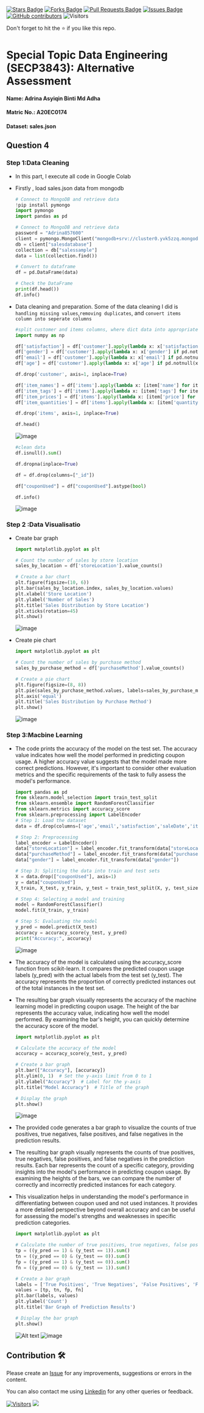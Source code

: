 <a href="https://github.com/drshahizan/SECP3843/stargazers"><img src="https://img.shields.io/github/stars/drshahizan/SECP3843" alt="Stars Badge"/></a>
<a href="https://github.com/drshahizan/SECP3843/network/members"><img src="https://img.shields.io/github/forks/drshahizan/SECP3843" alt="Forks Badge"/></a>
<a href="https://github.com/drshahizan/SECP3843/pulls"><img src="https://img.shields.io/github/issues-pr/drshahizan/SECP3843" alt="Pull Requests Badge"/></a>
<a href="https://github.com/drshahizan/SECP3843/issues"><img src="https://img.shields.io/github/issues/drshahizan/SECP3843" alt="Issues Badge"/></a>
<a href="https://github.com/drshahizan/SECP3843/graphs/contributors"><img alt="GitHub contributors" src="https://img.shields.io/github/contributors/drshahizan/SECP3843?color=2b9348"></a>
![Visitors](https://api.visitorbadge.io/api/visitors?path=https%3A%2F%2Fgithub.com%2Fdrshahizan%2FSECP3843&labelColor=%23d9e3f0&countColor=%23697689&style=flat)


Don't forget to hit the :star: if you like this repo.

# Special Topic Data Engineering (SECP3843): Alternative Assessment

#### Name: Adrina Asyiqin Binti Md Adha
#### Matric No.: A20EC0174
#### Dataset: sales.json

## Question 4 

### Step 1:Data Cleaning
- In this part, I execute all code in Google Colab
- Firstly , load sales.json data from mongodb
  ```py
  # Connect to MongoDB and retrieve data
  !pip install pymongo
  import pymongo
  import pandas as pd

  # Connect to MongoDB and retrieve data
  password = "Adrina857600"
  client = pymongo.MongoClient("mongodb+srv://cluster0.yvk5zzq.mongodb.net/", username="adrinaasyiqin", password=password)
  db = client["salesdatabase"]
  collection = db["salessample"]
  data = list(collection.find())

  # Convert to dataframe
  df = pd.DataFrame(data)

  # Check the DataFrame
  print(df.head())
  df.info()
  ```
  
- Data cleaning and preparation. Some of the data cleaning I did is `handling missing values`,`removing duplicates`, and `convert items column into seperate columns`

  ```py
  #split customer and items columns, where dict data into appropriate values and columns
  import numpy as np

  df['satisfaction'] = df['customer'].apply(lambda x: x['satisfaction'] if pd.notnull(x) else np.nan)
  df['gender'] = df['customer'].apply(lambda x: x['gender'] if pd.notnull(x) else np.nan)  
  df['email'] = df['customer'].apply(lambda x: x['email'] if pd.notnull(x) else np.nan)
  df['age'] = df['customer'].apply(lambda x: x['age'] if pd.notnull(x) else np.nan) 
  
  df.drop('customer', axis=1, inplace=True)

  df['item_names'] = df['items'].apply(lambda x: [item['name'] for item in x] if isinstance(x, list) else [])
  df['item_tags'] = df['items'].apply(lambda x: [item['tags'] for item in x] if isinstance(x, list) else [])
  df['item_prices'] = df['items'].apply(lambda x: [item['price'] for item in x] if isinstance(x, list) else [])
  df['item_quantities'] = df['items'].apply(lambda x: [item['quantity'] for item in x] if isinstance(x, list) else [])

  df.drop('items', axis=1, inplace=True)

  df.head()
  ```

  ![image](https://github.com/drshahizan/SECP3843/assets/96984290/f30e5411-4fe6-4a3f-8851-a823c7c82e01)


  ```py
  #clean data
  df.isnull().sum()

  df.dropna(inplace=True)

  df = df.drop(columns=["_id"])

  df["couponUsed"] = df["couponUsed"].astype(bool)

  df.info()
  ```

  ![image](https://github.com/drshahizan/SECP3843/assets/96984290/d3785b80-e69d-405f-b2b4-a28f013083cd)


### Step 2 :Data Visualisatio 
- Create bar graph
  ```py
  import matplotlib.pyplot as plt

  # Count the number of sales by store location
  sales_by_location = df['storeLocation'].value_counts()

  # Create a bar chart
  plt.figure(figsize=(10, 6))
  plt.bar(sales_by_location.index, sales_by_location.values)
  plt.xlabel('Store Location')
  plt.ylabel('Number of Sales')
  plt.title('Sales Distribution by Store Location')
  plt.xticks(rotation=45)
  plt.show()

  ```

  ![image](https://github.com/drshahizan/SECP3843/assets/96984290/009620f7-ffad-4f7f-98f2-3d77596ec125)


- Create pie chart
  ```py
  import matplotlib.pyplot as plt

  # Count the number of sales by purchase method
  sales_by_purchase_method = df['purchaseMethod'].value_counts()

  # Create a pie chart
  plt.figure(figsize=(8, 8))
  plt.pie(sales_by_purchase_method.values, labels=sales_by_purchase_method.index, autopct='%1.1f%%', startangle=90)
  plt.axis('equal')
  plt.title('Sales Distribution by Purchase Method')
  plt.show()

  ```

  ![image](https://github.com/drshahizan/SECP3843/assets/96984290/3b545c61-9675-4990-aacb-057281d903c3)


### Step 3:Macbine Learning

- The code prints the accuracy of the model on the test set. The accuracy value indicates how well the model performed in predicting coupon usage. A higher accuracy value suggests that the model made more correct predictions. However, it's important to consider other evaluation metrics and the specific requirements of the task to fully assess the model's performance.
  ```py
  import pandas as pd
  from sklearn.model_selection import train_test_split
  from sklearn.ensemble import RandomForestClassifier
  from sklearn.metrics import accuracy_score
  from sklearn.preprocessing import LabelEncoder
  # Step 1: Load the dataset
  data = df.drop(columns=['age','email','satisfaction','saleDate','item_names','item_tags','item_prices','item_quantities'])

  # Step 2: Preprocessing
  label_encoder = LabelEncoder()
  data["storeLocation"] = label_encoder.fit_transform(data["storeLocation"])
  data["purchaseMethod"] = label_encoder.fit_transform(data["purchaseMethod"])
  data["gender"] = label_encoder.fit_transform(data["gender"])

  # Step 3: Splitting the data into train and test sets
  X = data.drop(["couponUsed"], axis=1)
  y = data["couponUsed"]
  X_train, X_test, y_train, y_test = train_test_split(X, y, test_size=0.2, random_state=42)

  # Step 4: Selecting a model and training
  model = RandomForestClassifier()
  model.fit(X_train, y_train)

  # Step 5: Evaluating the model
  y_pred = model.predict(X_test)
  accuracy = accuracy_score(y_test, y_pred)
  print("Accuracy:", accuracy)
  ```

  ![image](https://github.com/drshahizan/SECP3843/assets/96984290/b126eb3d-b738-47ee-9f3a-519b229221fa)


- The accuracy of the model is calculated using the accuracy_score function from scikit-learn. It compares the predicted coupon usage labels (y_pred) with the actual labels from the test set (y_test). The accuracy represents the proportion of correctly predicted instances out of the total instances in the test set.
- The resulting bar graph visually represents the accuracy of the machine learning model in predicting coupon usage. The height of the bar represents the accuracy value, indicating how well the model performed. By examining the bar's height, you can quickly determine the accuracy score of the model.
  ```py
  import matplotlib.pyplot as plt

  # Calculate the accuracy of the model
  accuracy = accuracy_score(y_test, y_pred)

  # Create a bar graph
  plt.bar(["Accuracy"], [accuracy])
  plt.ylim(0, 1)  # Set the y-axis limit from 0 to 1
  plt.ylabel("Accuracy")  # Label for the y-axis
  plt.title("Model Accuracy")  # Title of the graph

  # Display the graph
  plt.show()

  ```

  ![image](https://github.com/drshahizan/SECP3843/assets/96984290/a5fd9bab-c1d3-42fe-be4a-e6922a72f0e8)

- The provided code generates a bar graph to visualize the counts of true positives, true negatives, false positives, and false negatives in the prediction results.
- The resulting bar graph visually represents the counts of true positives, true negatives, false positives, and false negatives in the prediction results. Each bar represents the count of a specific category, providing insights into the model's performance in predicting coupon usage. By examining the heights of the bars, we can compare the number of correctly and incorrectly predicted instances for each category.
- This visualization helps in understanding the model's performance in differentiating between coupon used and not used instances. It provides a more detailed perspective beyond overall accuracy and can be useful for assessing the model's strengths and weaknesses in specific prediction categories.

  ```py
  import matplotlib.pyplot as plt  

  # Calculate the number of true positives, true negatives, false positives, and false negatives
  tp = ((y_pred == 1) & (y_test == 1)).sum()
  tn = ((y_pred == 0) & (y_test == 0)).sum()
  fp = ((y_pred == 1) & (y_test == 0)).sum()
  fn = ((y_pred == 0) & (y_test == 1)).sum()

  # Create a bar graph
  labels = ['True Positives', 'True Negatives', 'False Positives', 'False Negatives']
  values = [tp, tn, fp, fn]
  plt.bar(labels, values)
  plt.ylabel('Count')
  plt.title('Bar Graph of Prediction Results')

  # Display the bar graph
  plt.show()

  ```

  ![Alt text](files/images/image.png)
  ![image](https://github.com/drshahizan/SECP3843/assets/96984290/48e42ccd-3bae-4e7a-97a9-80a552f0df43)


  

## Contribution 🛠️
Please create an [Issue](https://github.com/drshahizan/special-topic-data-engineering/issues) for any improvements, suggestions or errors in the content.

You can also contact me using [Linkedin](https://www.linkedin.com/in/drshahizan/) for any other queries or feedback.

[![Visitors](https://api.visitorbadge.io/api/visitors?path=https%3A%2F%2Fgithub.com%2Fdrshahizan&labelColor=%23697689&countColor=%23555555&style=plastic)](https://visitorbadge.io/status?path=https%3A%2F%2Fgithub.com%2Fdrshahizan)
![](https://hit.yhype.me/github/profile?user_id=81284918)
